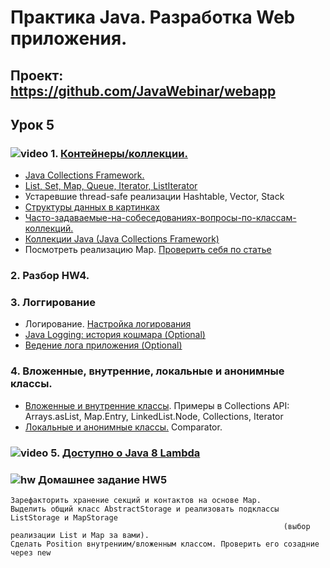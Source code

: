 Практика Java. Разработка Web приложения.
===============================

## Проект: https://github.com/JavaWebinar/webapp

## Урок 5
### ![video](https://cloud.githubusercontent.com/assets/13649199/13672715/06dbc6ce-e6e7-11e5-81a9-04fbddb9e488.png) 1. <a href="https://drive.google.com/open?id=0B9Ye2auQ_NsFcDBpWjZDdVVoVHM">Контейнеры/коллекции.</a>
  - <a href="http://en.wikipedia.org/wiki/Java_collections_framework">Java Сollections Framework.</a>
  - <a href="http://www.intuit.ru/studies/courses/16/16/lecture/27131?page=2">List, Set, Map, Queue, Iterator, ListIterator</a>
  - Устаревшие thread-safe реализации Hashtable, Vector, Stack
  - <a href="http://habrahabr.ru/users/tarzan82/topics/">Структуры данных в картинках</a>
  - <a href="http://info.javarush.ru/tag/Collection/">Часто-задаваемые-на-собеседованиях-вопросы-по-классам-коллекций.</a>
  - <a href="http://appliedjava.wordpress.com/2010/09/23/java-collections-framework/">Коллекции Java (Java Collections Framework)</a>
  - Посмотреть реализацию Map. <a href="http://habrahabr.ru/post/162017/">Проверить себя по статье</a>

### 2. Разбор HW4.

### 3. Логгирование
  - Логирование. <a href="http://habrahabr.ru/post/130195/">Настройка логирования</a>
  - <a href="http://habrahabr.ru/post/113145/">Java Logging: история кошмара (Optional)</a>
  - <a href="http://skipy.ru/useful/logging.html">Ведение лога приложения (Optional)</a>

### 4. Вложенные, внутренние, локальные и анонимные классы.
  - <a href="http://easy-code.ru/lesson/java-nested-classes">Вложенные и внутренние классы</a>. Примеры в Collections API: Arrays.asList, Map.Entry, LinkedList.Node, Collections, Iterator
  - <a href="http://easy-code.ru/lesson/local-anonymous-nested-classes-java">Локальные и анонимные классы.</a> Comparator.

### ![video](https://cloud.githubusercontent.com/assets/13649199/13672715/06dbc6ce-e6e7-11e5-81a9-04fbddb9e488.png)  5. <a href="http://www.youtube.com/watch?v=_PDIVhEs6TM">Доступно о Java 8 Lambda</a>

### ![hw](https://cloud.githubusercontent.com/assets/13649199/13672719/09593080-e6e7-11e5-81d1-5cb629c438ca.png) Домашнее задание HW5
    Зарефакторить хранение секций и контактов на основе Map.
    Выделить общий класс AbstractStorage и реализовать подклассы ListStorage и MapStorage 
                                                                 (выбор реализации List и Map за вами).
    Сделать Position внутрениим/вложенным классом. Проверить его созадние через new
